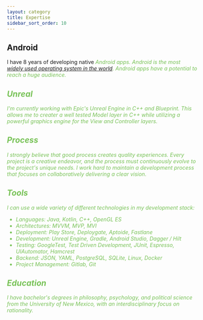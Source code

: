 ```yaml
---
layout: category
title: Expertise
sidebar_sort_order: 10
---
```


## Android
I have 8 years of developing native <i class="fab fa-android fa-lg" style="color:#78C257"/> Android apps. Android is the most [widely used operating system in the world][os-usage]. Android apps have a potential to reach a *huge* audience.

## Unreal
I'm currently working with Epic's Unreal Engine in C++ and Blueprint. This allows me to creater a well tested Model layer in C++ while utilizing a powerful graphics engine for the View and Controller layers.

## Process
I strongly believe that good process creates quality experiences. Every project is a creative endeavor, and the process must continuously evolve to the project's unique needs. I work hard to maintain a development process that focuses on collaboratively delivering a clear vision.

## Tools
I can use a wide variety of different technologies in my development stack:
* Languages: Java, Kotlin, C++, OpenGL ES
* Architectures: MVVM, MVP, MVI
* Deployment: Play Store, Deploygate, Aptoide, Fastlane
* Development: Unreal Engine, Gradle, Android Studio, Dagger / Hilt
* Testing: GoogleTest, Test Driven Development, JUnit, Espresso, UIAutomator, Hamcrest
* Backend: JSON, YAML, PostgreSQL, SQLite, Linux, Docker
* Project Management: Gitlab, Git

## Education
I have bachelor's degrees in philosophy, psychology, and political science from the University of New Mexico, with an interdisciplinary focus on rationality.

[os-usage]: http://en.wikipedia.org/wiki/Usage_share_of_operating_systems